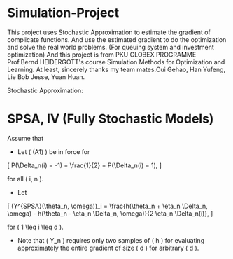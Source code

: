 # Simulation-Project
This project uses Stochastic Approximation to estimate the gradient of complicate functions. And use the estimated gradient to do the optimization and solve the real world problems. 
(For queuing system and investment optimization)
And this project is from PKU GLOBEX PROGRAMME Prof.Bernd HEIDERGOTT's course Simulation Methods for Optimization and Learning.
At least, sincerely thanks my team mates:Cui Gehao, Han Yufeng, Lie Bob Jesse, Yuan Huan.

Stochastic Approximation:
# SPSA, IV (Fully Stochastic Models)

Assume that 

- Let \( (A1) \) be in force for 

\[
P(\Delta_n(i) = -1) = \frac{1}{2} = P(\Delta_n(i) = 1),
\]

for all \( i, n \).

- Let 

\[
(Y^{SPSA}(\theta_n, \omega))_i = \frac{h(\theta_n + \eta_n \Delta_n, \omega) - h(\theta_n - \eta_n \Delta_n, \omega)}{2 \eta_n \Delta_n(i)},
\]

for \( 1 \leq i \leq d \).

- Note that \( Y_n \) requires only two samples of \( h \) for evaluating approximately the entire gradient of size \( d \) for arbitrary \( d \).
 
